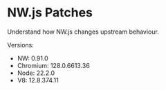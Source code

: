 # NW.js Patches

Understand how NW.js changes upstream behaviour.

Versions:

- NW: 0.91.0
- Chromium: 128.0.6613.36
- Node: 22.2.0
- V8: 12.8.374.11
